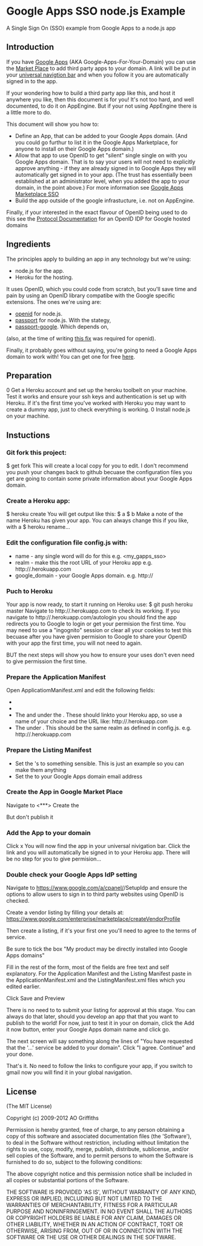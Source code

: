 Google Apps SSO node.js Example
===============================

A Single Sign On (SSO) example from Google Apps to a node.js app

## Introduction
If you have 
[Google Apps](http://www.google.com/enterprise/apps/) 
(AKA Google-Apps-For-Your-Domain) you can use the
[Market Place](https://www.google.com/enterprise/marketplace/) 
to add third party apps to your domain. A link will be put in your 
[universal navigtion bar](http://support.google.com/a/bin/answer.py?hl=en&answer=172981)
and when you follow it you are automatically signed in to the app.

If your wondering how to build a third party app like this, and host it
anywhere you like, then this document is for you! It's not too hard, and 
well documented, to do it on AppEngine. But if your not using AppEngine 
there is a little more to do.

This document will show you how to:
- Define an App, that can be added to your Google Apps domain. (And you could
go furthur to list it in the Google Apps Marketplace, for anyone to install on 
their Google Apps domain.)
- Allow that app to use OpenID to get "silent" single single on with you Google 
Apps domain. That is to say your users will not need to explicitly approve 
anything - if they are already signed in to Google Apps they will
automatically get signed in to your app. (The trust has essentially been 
established at an administrator level, when you added the app to your
domain, in the point above.) For more information see 
[Google Apps Marketplace SSO](https://developers.google.com/google-apps/marketplace/sso)
- Build the app outside of the google infrastucture, i.e. not on AppEngine.

Finally, if your interested in the exact flavour of OpenID being used to do this
see the 
[Protocol Documentation](https://sites.google.com/site/oauthgoog/fedlogininterp/openiddiscovery)
for an OpenID IDP for Google hosted domains

## Ingredients
The principles apply to building an app in any technology but we're using:
- node.js for the app.
- Heroku for the hosting.

It uses OpenID, which you could code from scratch, but you'll save
time and pain by using an OpenID library compatibe with the Google specific 
extensions. The ones we're using are:
- [openid](https://github.com/havard/node-openid) for node.js. 
- [passport](https://github.com/jaredhanson/passport) for node.js. With the stategy,
- [passport-google](https://github.com/jaredhanson/passport-google). Which depends on,

(also, at the time of writing
[this fix](https://github.com/aogriffiths/node-openid/commit/d798cb4998935afbe905b58cb0ff710005b9d226)
was required for openid).

Finally, it probably goes without saying, you're going to need a Google Apps
domain to work with! You can get one for free 
[here](https://www.google.com/a/cpanel/standard/new3).

## Preparation
0 Get a Heroku account and set up the heroku toolbelt on your machine.
 Test it works and ensure your ssh keys and authentication is set up
 with Heroku. If it's the first time you've worked with Heroku you 
 may want to create a dummy app, just to check everything is working.
0 Install node.js on your machine.

## Instuctions

### Git fork this project:
  $ get fork 
  This will create a local copy for you to edit. I don't recommend you push
  your changes back to github becuase the configuration files you get are 
  going to contain some private information about your Google Apps domain.

### Create a Heroku app:
  $ heroku create
  You will get output like this:
  $ a
  $ b
  Make a note of the name Heroku has given your app. You can always change 
  this if you like, with a
  $ heroku rename...
  
### Edit the configuration file config.js with:
  - name - any single word will do for this e.g. <my_gapps_sso>
  - realm - make this the root URL of your Heroku app e.g. 
    http://<yourapp>.herokuapp.com
  - google_domain - your Google Apps domain. e.g.
    http://<your-domain>
    
### Puch to Heroku
  Your app is now ready, to start it running on Heroku use:
  $ git push heroku master
  Navigate to http://<yourapp>.herokuapp.com to check its working.
  If you navigate to http://<yourapp>.herokuapp.com/autologin you should find 
  the app redirects you to Google to login or get your permision the first time. 
  You may need to use a "ingognito" session or clear all your cookies to test 
  this becuase after you have given permision to Google to share your OpenID 
  with your app the first time, you will not need to again.
  
  BUT the next steps will show you how to ensure your uses don't even need to
  give permission the first time.
  
### Prepare the Application Manifest 
  Open ApplicatiomManifest.xml and edit the following fields:
  * <Name>
  * <Description>
  * The <Name> and <Url> under the <Extension id="navLink" type="link">. These 
  should linkto your Heroku app, so use a name of your choice and the URL like:
  http://<yourapp>.herokuapp.com
  * The <Url> under <Extension id="realm" type="openIdRealm">. This should be
  the same realm as defined in config.js. e.g. http://<yourapp>.herokuapp.com
  
### Prepare the Listing Manifest 
  * Set the <PurchaseUrl>'s to something sensible. This is just an example so you
  can make them anything
  * Set the <MerchantEmailAddress> to your Google Apps domain email address
  
### Create the App in Google Market Place
  Navigate to <***>
  Create the 
  
  But don't publish it
  
### Add the App to your domain
  Click x
  You will now find the app in your universal nivigation bar. Click the link
  and you will automatically be signed in to your Heroku app. There will be no 
  step for you to give permision...


### Double check your Google Apps IdP setting
  Navigate to https://www.google.com/a/cpanel/<your domain>/SetupIdp
  and ensure the options to allow users to sign in to third party websites 
  using OpenID is checked.
  

  
Create a vendor listing by filling your details at:
https://www.google.com/enterprise/marketplace/createVendorProfile

Then create a listing, if it's your first one you'll need to agree to the terms of service.

Be sure to tick the box "My product may be directly installed into Google Apps domains"

Fill in the rest of the form, most of the fields are free text and self explanatory. For the Application Manifest and the Listing Manifest paste in the ApplicationManifest.xml and the ListingManifest.xml files which you edited earlier.

Click Save and Preview

There is no need to to submit your listing for approval at this stage. You can always do that later, should you develop an app that that you want to publish to the world! For now, just to test it in your on domain, click the Add it now button, enter your Google Apps domain name and click go.


The next screen will say something along the lines of "You have requested that the '<your app name>…' service be added to your domain". Click "I agree. Continue" and your done.

That's it. No need to follow the links to configure your app, if you switch to gmail now you will find it in your global navigation.

## License 

(The MIT License)

Copyright (c) 2009-2012 AO Griffiths

Permission is hereby granted, free of charge, to any person obtaining
a copy of this software and associated documentation files (the
'Software'), to deal in the Software without restriction, including
without limitation the rights to use, copy, modify, merge, publish,
distribute, sublicense, and/or sell copies of the Software, and to
permit persons to whom the Software is furnished to do so, subject to
the following conditions:

The above copyright notice and this permission notice shall be
included in all copies or substantial portions of the Software.

THE SOFTWARE IS PROVIDED 'AS IS', WITHOUT WARRANTY OF ANY KIND,
EXPRESS OR IMPLIED, INCLUDING BUT NOT LIMITED TO THE WARRANTIES OF
MERCHANTABILITY, FITNESS FOR A PARTICULAR PURPOSE AND NONINFRINGEMENT.
IN NO EVENT SHALL THE AUTHORS OR COPYRIGHT HOLDERS BE LIABLE FOR ANY
CLAIM, DAMAGES OR OTHER LIABILITY, WHETHER IN AN ACTION OF CONTRACT,
TORT OR OTHERWISE, ARISING FROM, OUT OF OR IN CONNECTION WITH THE
SOFTWARE OR THE USE OR OTHER DEALINGS IN THE SOFTWARE.
